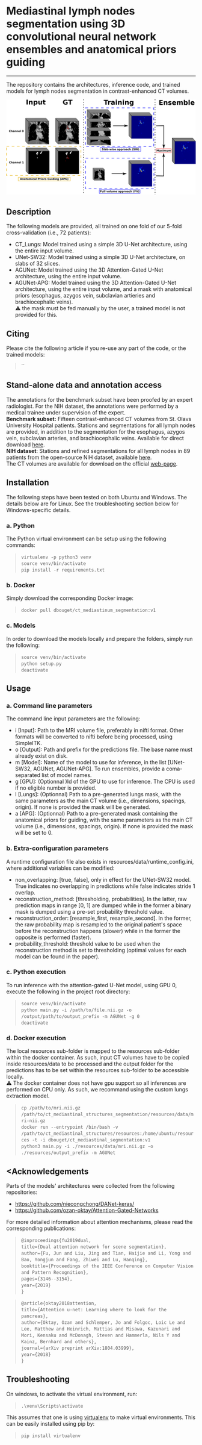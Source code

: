 # Mediastinal lymph nodes segmentation using 3D convolutional neural network ensembles and anatomical priors guiding
- - -

The repository contains the architectures, inference code,
and trained models for lymph nodes segmentation in contrast-enhanced CT volumes.

![Dual attention guided U-Net architecture](resources/images/Architecture.png)

## Description
The following models are provided, all trained on one fold of our 5-fold cross-validation (i.e., 72 patients):  
* CT_Lungs: Model trained using a simple 3D U-Net architecture, using the entire input volume.  
* UNet-SW32: Model trained using a simple 3D U-Net architecture, on slabs of 32 slices.  
* AGUNet: Model trained using the 3D Attention-Gated U-Net architecture, using the entire input volume.
* AGUNet-APG: Model trained using the 3D Attention-Gated U-Net architecture, using the entire input volume,
  and a mask with anatomical priors (esophagus, azygos vein, subclavian artieries and brachiocephalic veins).  
  :warning: the mask must be fed manually by the user, a trained model is not provided for this. 

## Citing
Please cite the following article if you re-use any part of the code, or the trained models:
>``

## Stand-alone data and annotation access
The annotations for the benchmark subset have been proofed by an expert radiologist.
For the NIH dataset, the annotations were performed by a medical trainee under supervision of the expert.  
**Benchmark subset:** Fifteen contrast-enhanced CT volumes from St. Olavs University Hospital patients.
Stations and segmentations for all lymph nodes are provided, in addition to the segmentation for the esophagus,
azygos vein, subclavian arteries, and brachiocephalic veins.
Available for direct download [here](url).  
**NIH dataset**: Stations and refined segmentations for all lymph nodes in 89 patients from the open-source NIH dataset, available [here]().    
The CT volumes are available for download on the official [web-page](https://wiki.cancerimagingarchive.net/display/Public/CT+Lymph+Nodes).

## Installation
The following steps have been tested on both Ubuntu and Windows. The details below are for Linux. See the troubleshooting section below for Windows-specific details. 
### a. Python
The Python virtual environment can be setup using the following commands:  

> `virtualenv -p python3 venv`  
`source venv/bin/activate`  
`pip install -r requirements.txt`

### b. Docker  
Simply download the corresponding Docker image:  

> `docker pull dbouget/ct_mediastinum_segmentation:v1`

### c. Models
In order to download the models locally and prepare the folders, simply run the following:   

> `source venv/bin/activate`  
`python setup.py`  
`deactivate`

## Usage
### a. Command line parameters
The command line input parameters are the following:
- i [Input]: Path to the MRI volume file, preferably in nifti format. Other formats will
  be converted to nifti before being processed, using SimpleITK.  
- o [Output]: Path and prefix for the predictions file. The base name must already exist
  on disk.
- m [Model]: Name of the model to use for inference, in the list [UNet-SW32, AGUNet, AGUNet-APG].
  To run ensembles, provide a coma-separated list of model names.  
- g [GPU]: (Optionnal )Id of the GPU to use for inference. The CPU is used if no eligible number is provided.
- l [Lungs]: (Optionnal) Path to a pre-generated lungs mask, with the same parameters as the main CT volume
  (i.e., dimensions, spacings, origin). If none is provided the mask will be generated.  
- a [APG]: (Optionnal) Path to a pre-generated mask containing the anatomical priors for guiding, with the same
  parameters as the main CT volume (i.e., dimensions, spacings, origin). If none is provided the mask will be set to 0.  

### b. Extra-configuration parameters
A runtime configuration file also exists in resources/data/runtime_config.ini,
where additional variables can be modified:  
- non_overlapping: [true, false], only in effect for the UNet-SW32 model. 
  True indicates no overlapping in predictions while false indicates stride 1 overlap.
- reconstruction_method: [thresholding, probabilities]. In the latter, raw prediction maps
  in range [0, 1] are dumped while in the former a binary mask is dumped using a pre-set
  probability threshold value.
- reconstruction_order: [resample_first, resample_second]. In the former, the raw probability map
  is resampled to the original patient's space before the reconstruction happens (slower) while
  in the former the opposite is performed (faster).  
- probability_threshold: threshold value to be used when the reconstruction method is set to thresholding
  (optimal values for each model can be found in the paper).
  
### c. Python execution
To run inference with the attention-gated U-Net model, using GPU 0, execute the following in the project root directory:  
> `source venv/bin/activate`  
`python main.py -i /path/to/file.nii.gz -o /output/path/to/output_prefix -m AGUNet -g 0`  
`deactivate`

### d. Docker execution
The local resources sub-folder is mapped to the resources sub-folder within the docker container.
As such, input CT volumes have to be copied inside resources/data to be processed and the output folder
for the predictions has to be set within the resources sub-folder to be accessible locally.  
:warning: The docker container does not have gpu support so all inferences are performed on CPU only.
As such, we recommand using the custom lungs extraction model.  

> `cp /path/to/mri.nii.gz /path/to/ct_mediastinal_structures_segmentation/resources/data/mri-nii.gz`    
`docker run --entrypoint /bin/bash -v /path/to/ct_mediastinal_structures/resources:/home/ubuntu/resources -t -i dbouget/ct_mediastinal_segmentation:v1`   
`python3 main.py -i ./resources/data/mri.nii.gz -o ./resources/output_prefix -m AGUNet`  


## <Acknowledgements
Parts of the models' architectures were collected from the following repositories:  
- https://github.com/niecongchong/DANet-keras/  
- https://github.com/ozan-oktay/Attention-Gated-Networks  

For more detailed information about attention mechanisms, please read the corresponding publications:

>`@inproceedings{fu2019dual,`  
  `title={Dual attention network for scene segmentation},`  
  `author={Fu, Jun and Liu, Jing and Tian, Haijie and Li, Yong and Bao, Yongjun and Fang, Zhiwei and Lu, Hanqing},`    
  `booktitle={Proceedings of the IEEE Conference on Computer Vision and Pattern Recognition},`  
  `pages={3146--3154},`  
  `year={2019}`  
`}`

>`@article{oktay2018attention,`  
  `title={Attention u-net: Learning where to look for the pancreas},`  
  `author={Oktay, Ozan and Schlemper, Jo and Folgoc, Loic Le and Lee, Matthew and Heinrich, Mattias and Misawa, Kazunari and Mori, Kensaku and McDonagh, Steven and Hammerla, Nils Y and Kainz, Bernhard and others},`  
  `journal={arXiv preprint arXiv:1804.03999},`  
  `year={2018}`  
`}`

## Troubleshooting
On windows, to activate the virtual environment, run:
> `.\venv\Scripts\activate`

This assumes that one is using [virtualenv](https://pypi.org/project/virtualenv/) to make virtual environments. This can be easily installed using pip by:
> `pip install virtualenv`